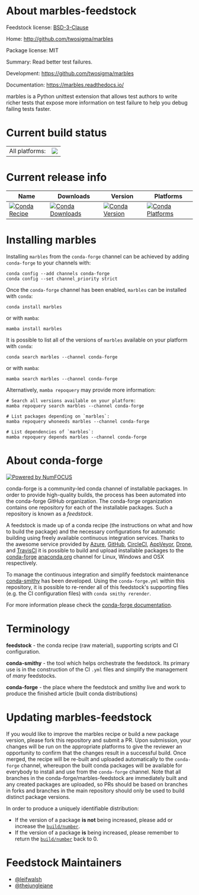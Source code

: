 About marbles-feedstock
=======================

Feedstock license: [BSD-3-Clause](https://github.com/conda-forge/marbles-feedstock/blob/main/LICENSE.txt)

Home: http://github.com/twosigma/marbles

Package license: MIT

Summary: Read better test failures.

Development: https://github.com/twosigma/marbles

Documentation: https://marbles.readthedocs.io/

marbles is a Python unittest extension that allows test authors to write
richer tests that expose more information on test failure to help you
debug failing tests faster.


Current build status
====================


<table><tr><td>All platforms:</td>
    <td>
      <a href="https://dev.azure.com/conda-forge/feedstock-builds/_build/latest?definitionId=5943&branchName=main">
        <img src="https://dev.azure.com/conda-forge/feedstock-builds/_apis/build/status/marbles-feedstock?branchName=main">
      </a>
    </td>
  </tr>
</table>

Current release info
====================

| Name | Downloads | Version | Platforms |
| --- | --- | --- | --- |
| [![Conda Recipe](https://img.shields.io/badge/recipe-marbles-green.svg)](https://anaconda.org/conda-forge/marbles) | [![Conda Downloads](https://img.shields.io/conda/dn/conda-forge/marbles.svg)](https://anaconda.org/conda-forge/marbles) | [![Conda Version](https://img.shields.io/conda/vn/conda-forge/marbles.svg)](https://anaconda.org/conda-forge/marbles) | [![Conda Platforms](https://img.shields.io/conda/pn/conda-forge/marbles.svg)](https://anaconda.org/conda-forge/marbles) |

Installing marbles
==================

Installing `marbles` from the `conda-forge` channel can be achieved by adding `conda-forge` to your channels with:

```
conda config --add channels conda-forge
conda config --set channel_priority strict
```

Once the `conda-forge` channel has been enabled, `marbles` can be installed with `conda`:

```
conda install marbles
```

or with `mamba`:

```
mamba install marbles
```

It is possible to list all of the versions of `marbles` available on your platform with `conda`:

```
conda search marbles --channel conda-forge
```

or with `mamba`:

```
mamba search marbles --channel conda-forge
```

Alternatively, `mamba repoquery` may provide more information:

```
# Search all versions available on your platform:
mamba repoquery search marbles --channel conda-forge

# List packages depending on `marbles`:
mamba repoquery whoneeds marbles --channel conda-forge

# List dependencies of `marbles`:
mamba repoquery depends marbles --channel conda-forge
```


About conda-forge
=================

[![Powered by
NumFOCUS](https://img.shields.io/badge/powered%20by-NumFOCUS-orange.svg?style=flat&colorA=E1523D&colorB=007D8A)](https://numfocus.org)

conda-forge is a community-led conda channel of installable packages.
In order to provide high-quality builds, the process has been automated into the
conda-forge GitHub organization. The conda-forge organization contains one repository
for each of the installable packages. Such a repository is known as a *feedstock*.

A feedstock is made up of a conda recipe (the instructions on what and how to build
the package) and the necessary configurations for automatic building using freely
available continuous integration services. Thanks to the awesome service provided by
[Azure](https://azure.microsoft.com/en-us/services/devops/), [GitHub](https://github.com/),
[CircleCI](https://circleci.com/), [AppVeyor](https://www.appveyor.com/),
[Drone](https://cloud.drone.io/welcome), and [TravisCI](https://travis-ci.com/)
it is possible to build and upload installable packages to the
[conda-forge](https://anaconda.org/conda-forge) [anaconda.org](https://anaconda.org/)
channel for Linux, Windows and OSX respectively.

To manage the continuous integration and simplify feedstock maintenance
[conda-smithy](https://github.com/conda-forge/conda-smithy) has been developed.
Using the ``conda-forge.yml`` within this repository, it is possible to re-render all of
this feedstock's supporting files (e.g. the CI configuration files) with ``conda smithy rerender``.

For more information please check the [conda-forge documentation](https://conda-forge.org/docs/).

Terminology
===========

**feedstock** - the conda recipe (raw material), supporting scripts and CI configuration.

**conda-smithy** - the tool which helps orchestrate the feedstock.
                   Its primary use is in the construction of the CI ``.yml`` files
                   and simplify the management of *many* feedstocks.

**conda-forge** - the place where the feedstock and smithy live and work to
                  produce the finished article (built conda distributions)


Updating marbles-feedstock
==========================

If you would like to improve the marbles recipe or build a new
package version, please fork this repository and submit a PR. Upon submission,
your changes will be run on the appropriate platforms to give the reviewer an
opportunity to confirm that the changes result in a successful build. Once
merged, the recipe will be re-built and uploaded automatically to the
`conda-forge` channel, whereupon the built conda packages will be available for
everybody to install and use from the `conda-forge` channel.
Note that all branches in the conda-forge/marbles-feedstock are
immediately built and any created packages are uploaded, so PRs should be based
on branches in forks and branches in the main repository should only be used to
build distinct package versions.

In order to produce a uniquely identifiable distribution:
 * If the version of a package **is not** being increased, please add or increase
   the [``build/number``](https://docs.conda.io/projects/conda-build/en/latest/resources/define-metadata.html#build-number-and-string).
 * If the version of a package **is** being increased, please remember to return
   the [``build/number``](https://docs.conda.io/projects/conda-build/en/latest/resources/define-metadata.html#build-number-and-string)
   back to 0.

Feedstock Maintainers
=====================

* [@leifwalsh](https://github.com/leifwalsh/)
* [@thejunglejane](https://github.com/thejunglejane/)

